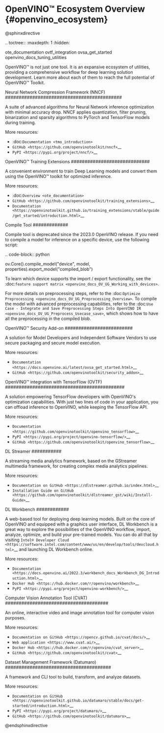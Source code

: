 # OpenVINO™ Ecosystem Overview {#openvino_ecosystem}

@sphinxdirective

.. toctree::
   :maxdepth: 1
   :hidden:

   ote_documentation
   ovtf_integration
   ovsa_get_started
   openvino_docs_tuning_utilities


OpenVINO™ is not just one tool. It is an expansive ecosystem of utilities, providing a comprehensive workflow for deep learning solution development. Learn more about each of them to reach the full potential of OpenVINO™ Toolkit.


Neural Network Compression Framework (NNCF)
###########################################

A suite of advanced algorithms for Neural Network inference optimization with minimal accuracy drop. NNCF applies quantization, filter pruning, binarization and sparsity algorithms to PyTorch and TensorFlow models during training.

More resources:

* :doc:`Documentation <tmo_introduction>`  
* `GitHub <https://github.com/openvinotoolkit/nncf>`__  
* `PyPI <https://pypi.org/project/nncf/>`__  


OpenVINO™ Training Extensions
#############################

A convenient environment to train Deep Learning models and convert them using the OpenVINO™ toolkit for optimized inference.

More resources:

* :doc:`Overview <ote_documentation>`
* `GitHub <https://github.com/openvinotoolkit/training_extensions>`__
* `Documentation <https://openvinotoolkit.github.io/training_extensions/stable/guide/get_started/introduction.html>`__

Compile Tool 
#############

Compile tool is deprecated since the 2023.0 OpenVINO release. If you need to compile a model for inference on a specific device, use the following script: 

.. code-block:: python

   ov.Core().compile_model("device", model, properties).export_model("compiled_blob")

To learn which device supports the import / export functionality, see the :doc:`feature support matrix <openvino_docs_OV_UG_Working_with_devices>`.

For more details on preprocessing steps, refer to the :doc:`Optimize Preprocessing <openvino_docs_OV_UG_Preprocessing_Overview>`. To compile the model with advanced preprocessing capabilities, refer to the :doc:`Use Case - Integrate and Save Preprocessing Steps Into OpenVINO IR <openvino_docs_OV_UG_Preprocess_Usecase_save>`, which shows how to have all the preprocessing in the compiled blob. 


OpenVINO™ Security Add-on
#########################

A solution for Model Developers and Independent Software Vendors to use secure packaging and secure model execution.	 

More resources:

* `Documentation <https://docs.openvino.ai/latest/ovsa_get_started.html>`__  
* `GitHub <https://github.com/openvinotoolkit/security_addon>`__  


OpenVINO™ integration with TensorFlow (OVTF)
############################################

A solution empowering TensorFlow developers with OpenVINO's optimization capabilities. With just two lines of code in your application, you can offload inference to OpenVINO, while keeping the TensorFlow API.

More resources:

* `Documentation <https://github.com/openvinotoolkit/openvino_tensorflow>`__  
* `PyPI <https://pypi.org/project/openvino-tensorflow/>`__  
* `GitHub <https://github.com/openvinotoolkit/openvino_tensorflow>`__  

DL Streamer	
###########

A streaming media analytics framework, based on the GStreamer multimedia framework, for creating complex media analytics pipelines.

More resources:

* `Documentation on GitHub <https://dlstreamer.github.io/index.html>`__  
* `Installation Guide on GitHub <https://github.com/openvinotoolkit/dlstreamer_gst/wiki/Install-Guide>`__  

DL Workbench
############

A web-based tool for deploying deep learning models. Built on the core of OpenVINO and equipped with a graphics user interface, DL Workbench is a great way to explore the possibilities of the OpenVINO workflow, import, analyze, optimize, and build your pre-trained models. You can do all that by visiting `Intel® Developer Cloud <https://software.intel.com/content/www/us/en/develop/tools/devcloud.html>`__ and launching DL Workbench online.

More resources:

* `Documentation <https://docs.openvino.ai/2022.3/workbench_docs_Workbench_DG_Introduction.html>`__  
* `Docker Hub <https://hub.docker.com/r/openvino/workbench>`__  
* `PyPI <https://pypi.org/project/openvino-workbench/>`__   

Computer Vision Annotation Tool (CVAT)
######################################

An online, interactive video and image annotation tool for computer vision purposes.

More resources:

* `Documentation on GitHub <https://opencv.github.io/cvat/docs/>`__  
* `Web application <https://www.cvat.ai/>`__  
* `Docker Hub <https://hub.docker.com/r/openvino/cvat_server>`__  
* `GitHub <https://github.com/openvinotoolkit/cvat>`__  

Dataset Management Framework (Datumaro)
#######################################

A framework and CLI tool to build, transform, and analyze datasets.

More resources:

* `Documentation on GitHub <https://openvinotoolkit.github.io/datumaro/stable/docs/get-started/introduction.html>`__  
* `PyPI <https://pypi.org/project/datumaro/>`__  
* `GitHub <https://github.com/openvinotoolkit/datumaro>`__  

@endsphinxdirective

